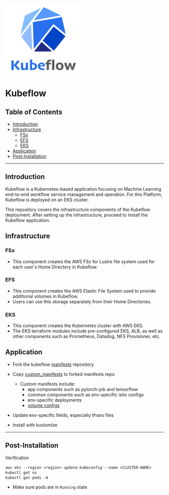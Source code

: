 ![Kubeflow](./_static/kf.png)

# Kubeflow <!-- omit from toc -->

## Table of Contents <!-- omit from toc -->

- [Introduction](#introduction)
- [Infrastructure](#infrastructure)
  - [FSx](#fsx)
  - [EFS](#efs)
  - [EKS](#eks)
- [Application](#application)
- [Post-Installation](#post-installation)

---

## Introduction

Kubeflow is a Kubernetes-based application focusing on Machine Learning end-to-end workflow service management and operation. For this Platform, Kubeflow is deployed on an EKS cluster.

This repository covers the infrastructure components of the Kubeflow deployment.
After setting up the infrastructure, proceed to install the Kubeflow application.

## Infrastructure

### FSx

- This component creates the AWS FSx for Lustre file system used for each user's Home Directory in Kubeflow.

### EFS

- This component creates the AWS Elastic File System used to provide additional volumes in Kubeflow.
- Users can use this storage separately from their Home Directories.

### EKS

- This component creates the Kubernetes cluster with AWS EKS.
- The EKS terraform modules include pre-configured EKS, ALB, as well as other components such as Prometheus, Datadog, NFS Provisioner, etc.

## Application

- Fork the kubeflow [manifests](https://github.com/kubeflow/manifests) repository
- Copy [custom_manifests](./custom_manifests/) to forked manifests repo
   - Custom manifests include: 
      - app components such as pytorch-job and tensorflow
      - common components such as env-specific istio configs
      - env-specific deployments
      - [volume configs](../kubeflow/custom_manifests/volumes/)

- Update env-specific fields, especially tfvars files

- Install with kustomize

---

## Post-Installation

Verification

```
aws eks --region <region> update-kubeconfig --name <CLUSTER-NAME>
kubectl get ns
kubectl get pods -A
```

- Make sure pods are in `Running` state



